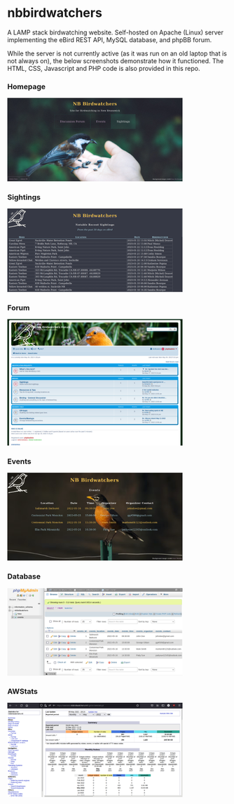 # nbbirdwatchers
A LAMP stack birdwatching website. Self-hosted on Apache (Linux) server implementing the eBird REST API, MySQL database, and phpBB forum.

While the server is not currently active (as it was run on an old laptop that is not always on), the below screenshots demonstrate how it functioned. The HTML, CSS, Javascript and PHP code is also provided in this repo.

### Homepage
<img src="/images/screenshots/Screenshot-home.png" width="400">

### Sightings
<img src="/images/screenshots/Screenshot-sightings.png" width="400">

### Forum
<img src="/images/screenshots/Screenshot-forum.png" width="400">

### Events
<img src="/images/screenshots/Screenshot-events.png" width="400">

### Database
<img src="/images/screenshots/Screenshot-database.png" width="400">

### AWStats
<img src="/images/screenshots/Screenshot-awstats.png" width="400">
